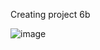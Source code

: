Creating project 6b 

![image](https://github.com/lucasnsp/100DaysOfSwift/assets/122572631/5d6e04d3-2e6e-42f2-a85e-e84691b0905f)

